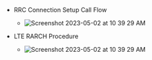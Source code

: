* RRC Connection Setup Call Flow
  * ![Screenshot 2023-05-02 at 10 39 29 AM](https://user-images.githubusercontent.com/32083899/235743064-60a86288-bba6-40ac-9e98-70dfe673990a.png)








* LTE RARCH Procedure
  * ![Screenshot 2023-05-02 at 10 39 29 AM](https://user-images.githubusercontent.com/32083899/235743802-d4df3c24-6ff4-4662-8384-0ab5df98adc2.png)
